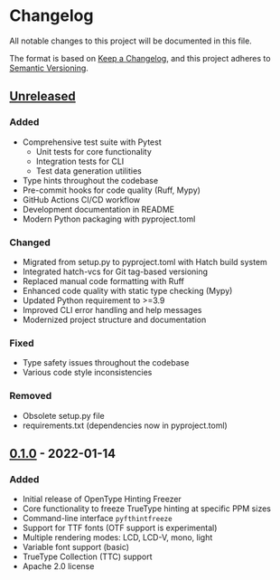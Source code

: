 # Changelog

All notable changes to this project will be documented in this file.

The format is based on [Keep a Changelog](https://keepachangelog.com/en/1.1.0/),
and this project adheres to [Semantic Versioning](https://semver.org/spec/v2.0.0.html).

## [Unreleased]

### Added
- Comprehensive test suite with Pytest
  - Unit tests for core functionality
  - Integration tests for CLI
  - Test data generation utilities
- Type hints throughout the codebase
- Pre-commit hooks for code quality (Ruff, Mypy)
- GitHub Actions CI/CD workflow
- Development documentation in README
- Modern Python packaging with pyproject.toml

### Changed
- Migrated from setup.py to pyproject.toml with Hatch build system
- Integrated hatch-vcs for Git tag-based versioning
- Replaced manual code formatting with Ruff
- Enhanced code quality with static type checking (Mypy)
- Updated Python requirement to >=3.9
- Improved CLI error handling and help messages
- Modernized project structure and documentation

### Fixed
- Type safety issues throughout the codebase
- Various code style inconsistencies

### Removed
- Obsolete setup.py file
- requirements.txt (dependencies now in pyproject.toml)

## [0.1.0] - 2022-01-14

### Added
- Initial release of OpenType Hinting Freezer
- Core functionality to freeze TrueType hinting at specific PPM sizes
- Command-line interface `pyfthintfreeze`
- Support for TTF fonts (OTF support is experimental)
- Multiple rendering modes: LCD, LCD-V, mono, light
- Variable font support (basic)
- TrueType Collection (TTC) support
- Apache 2.0 license

[Unreleased]: https://github.com/twardoch/fonttools-opentype-hinting-freezer/compare/v0.1.0...HEAD
[0.1.0]: https://github.com/twardoch/fonttools-opentype-hinting-freezer/releases/tag/v0.1.0